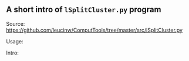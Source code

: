 ## A short intro of `lSplitCluster.py` program
Source: https://github.com/leucinw/ComputTools/tree/master/src/lSplitCluster.py

Usage:

Intro:

